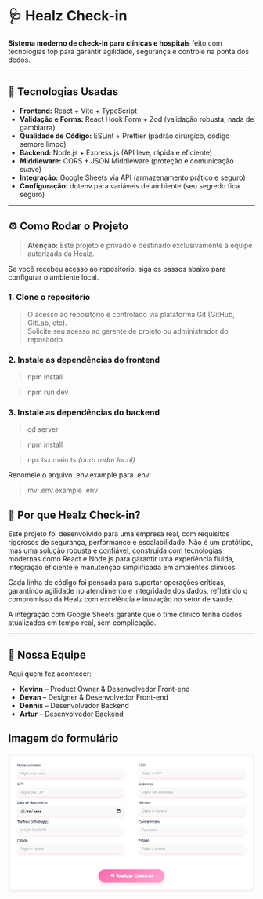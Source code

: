 # 🩺 Healz Check-in

**Sistema moderno de check-in para clínicas e hospitais** feito com tecnologias top para garantir agilidade, segurança e controle na ponta dos dedos.

---

## 🚀 Tecnologias Usadas

- **Frontend:** React + Vite + TypeScript  
- **Validação e Forms:** React Hook Form + Zod (validação robusta, nada de gambiarra)  
- **Qualidade de Código:** ESLint + Prettier (padrão cirúrgico, código sempre limpo)  
- **Backend:** Node.js + Express.js (API leve, rápida e eficiente)  
- **Middleware:** CORS + JSON Middleware (proteção e comunicação suave)  
- **Integração:** Google Sheets via API (armazenamento prático e seguro)  
- **Configuração:** dotenv para variáveis de ambiente (seu segredo fica seguro)

---

## ⚙️ Como Rodar o Projeto

> **Atenção:** Este projeto é privado e destinado exclusivamente à equipe autorizada da Healz.  

Se você recebeu acesso ao repositório, siga os passos abaixo para configurar o ambiente local.

### 1. Clone o repositório

> O acesso ao repositório é controlado via plataforma Git (GitHub, GitLab, etc).  
> Solicite seu acesso ao gerente de projeto ou administrador do repositório.

### 2. Instale as dependências do frontend

>npm install

>npm run dev

### 3. Instale as dependências do backend

>cd server

>npm install

> npx tsx main.ts *(para rodar local)*

Renomeie o arquivo .env.example para .env:

> mv .env.example .env

## 🎯 Por que Healz Check-in?
Este projeto foi desenvolvido para uma empresa real, com requisitos rigorosos de segurança, performance e escalabilidade. Não é um protótipo, mas uma solução robusta e confiável, construída com tecnologias modernas como React e Node.js para garantir uma experiência fluida, integração eficiente e manutenção simplificada em ambientes clínicos.

Cada linha de código foi pensada para suportar operações críticas, garantindo agilidade no atendimento e integridade dos dados, refletindo o compromisso da Healz com excelência e inovação no setor de saúde.

A integração com Google Sheets garante que o time clínico tenha dados atualizados em tempo real, sem complicação.

---

## 👥 Nossa Equipe

Aqui quem fez acontecer:

- **Kevinn** – Product Owner & Desenvolvedor Front-end  
- **Devan** – Designer & Desenvolvedor Front-end  
- **Dennis** – Desenvolvedor Backend  
- **Artur** – Desenvolvedor Backend  

## Imagem do formulário
![alt text](image.png)

